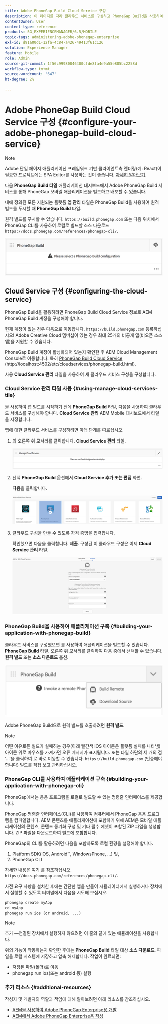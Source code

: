 ```yaml
---
title: Adobe PhoneGap Build Cloud Service 구성
description: 이 페이지를 따라 클라우드 서비스를 구성하고 PhoneGap Build을 사용하여 애플리케이션을 빌드합니다.
contentOwner: User
content-type: reference
products: SG_EXPERIENCEMANAGER/6.5/MOBILE
topic-tags: administering-adobe-phonegap-enterprise
exl-id: d91a00d1-12fa-4c84-a426-49413f61c126
solution: Experience Manager
feature: Mobile
role: Admin
source-git-commit: 1f56c99980846400cfde8fa4e9a55e885bc2258d
workflow-type: tm+mt
source-wordcount: '647'
ht-degree: 2%

---
```


# Adobe PhoneGap Build Cloud Service 구성 {#configure-your-adobe-phonegap-build-cloud-service}

>[!NOTE]
>
>Adobe 단일 페이지 애플리케이션 프레임워크 기반 클라이언트측 렌더링(예: React)이 필요한 프로젝트에는 SPA Editor를 사용하는 것이 좋습니다. [자세히 알아보기](/help/sites-developing/spa-overview.md).

다음 **PhoneGap Build 타일** 애플리케이션 대시보드에서 Adobe PhoneGap Build 서비스를 통해 PhoneGap 모바일 애플리케이션을 빌드하고 배포할 수 있습니다.

내에 정의된 모든 지원되는 플랫폼 **앱 관리** 타일은 PhoneGap Build을 사용하여 원격 빌드를 푸시할 때 **PhoneGap Build** 타일.

원격 빌드를 푸시할 수 있습니다. `https://build.phonegap.com` 또는 다음 위치에서 PhoneGap CLI를 사용하여 로컬로 빌드할 소스 다운로드 `https://docs.phonegap.com/references/phonegap-cli/`.

![PhoneGap Build 타일](assets/chlimage_1-60.png)

## Cloud Service 구성 {#configuring-the-cloud-service}

PhoneGap Build을 활용하려면 PhoneGap Build Cloud Service 정보로 AEM PhoneGap Build 계정을 구성해야 합니다.

현재 계정이 없는 경우 다음으로 이동합니다. `https://build.phonegap.com` 등록하십시오! Adobe Creative Cloud 멤버십이 있는 경우 최대 25개의 비공개 앱(비오픈 소스 앱)을 지원할 수 있습니다.

PhoneGap Build 계정이 활성화되어 있는지 확인한 후 AEM Cloud Management Console로 이동합니다. 특히 [PhoneGap Build Cloud Service](http://localhost:4502/etc/cloudservices/phonegap-build.html) (http://localhost:4502/etc/cloudservices/phonegap-build.html).

사용 **Cloud Service 관리** 타일을 사용하여 새 클라우드 서비스 구성을 구성합니다.

### Cloud Service 관리 타일 사용 {#using-manage-cloud-services-tile}

을 사용하여 앱 빌드를 시작하기 전에 **PhoneGap Build** 타일, 다음을 사용하여 클라우드 서비스를 구성해야 합니다. **Cloud Service 관리** AEM Mobile 대시보드에서 타일을 지정합니다.

앱에 대한 클라우드 서비스를 구성하려면 아래 단계를 따르십시오.

1. 의 오른쪽 위 모서리를 클릭합니다. **Cloud Service 관리** 타일.

   ![chlimage_1-61](assets/chlimage_1-61.png)

1. 선택 **PhoneGap Build** 옵션에서 **Cloud Service 추가 또는 편집** 화면.

   **다음**&#x200B;을 클릭합니다.

   ![chlimage_1-62](assets/chlimage_1-62.png)

1. 클라우드 구성을 만들 수 있도록 자격 증명을 입력합니다.

   확인했으면 다음을 클릭합니다. **제출**. 구성된 이 클라우드 구성은 이제 **Cloud Service 관리** 타일.

   ![chlimage_1-63](assets/chlimage_1-63.png)

### PhoneGap Build을 사용하여 애플리케이션 구축 {#building-your-application-with-phonegap-build}

클라우드 서비스를 구성했으면 를 사용하여 애플리케이션을 빌드할 수 있습니다. **PhoneGap Build** 타일. 오른쪽 위 모서리를 클릭하여 다음 중에서 선택할 수 있습니다. **원격 빌드** 또는 **소스 다운로드** 옵션.

![chlimage_1-64](assets/chlimage_1-64.png)

Adobe PhoneGap Build으로 원격 빌드를 호출하려면 **원격 빌드**.

>[!NOTE]
>
>어떤 이유로든 빌드가 실패하는 경우(아래 빨간색 iOS 아이콘은 플랫폼 실패를 나타냄) 아이콘 위로 마우스를 가져가면 오류 메시지가 표시됩니다. 또는 타일 하단의 세 개의 점 &#39;...&#39;을 클릭하여 로 바로 이동할 수 있습니다. `https://build.phonegap.com` (인증해야 합니다) 빌드를 직접 보고 관리하십시오.

### PhoneGap CLI를 사용하여 애플리케이션 구축 {#building-your-application-with-phonegap-cli}

PhoneGap에서는 응용 프로그램을 로컬로 빌드할 수 있는 명령줄 인터페이스를 제공합니다.

PhoneGap 명령줄 인터페이스(CLI)를 사용하여 컴퓨터에서 PhoneGap 응용 프로그램을 컴파일합니다. AEM 콘텐츠를 애플리케이션에 포함하기 위해 AEM은 모바일 애플리케이션의 콘텐츠, 콘텐츠 동기화 구성 및 기타 필수 에셋이 포함된 ZIP 파일을 생성합니다. ZIP 파일을 다운로드하여 빌드에 포함합니다.

PhoneGap의 CLI를 활용하려면 다음을 포함하도록 로컬 환경을 설정해야 합니다.

1. Platform SDK(iOS, Android™, WindowsPhone, ...) 및,
1. PhoneGap CLI

자세한 내용은 여기 를 참조하십시오. `https://docs.phonegap.com/references/phonegap-cli/`.

사전 요구 사항을 설치한 후에는 간단한 앱을 만들어 시뮬레이터에서 실행하거나 장치에서 실행할 수 있도록 터미널에서 다음을 시도해 보십시오.

```xml
phonegap create myApp
cd myApp
phonegap run ios (or android, ...)
```

>[!NOTE]
>
>추가 —연결된 장치에서 실행하지 않으려면 이 줄의 끝에 있는 에뮬레이션을 사용합니다.

위의 기능이 작동하는지 확인한 후에는 **PhoneGap Build** 타일 대상 **소스 다운로드**. 파일을 로컬 시스템에 저장하고 압축 해제합니다. 작업이 완료되면:

* 저장된 파일(폴더)로 이동
* phonegap run ios(또는 android 등) 실행

### 추가 리소스 {#additional-resources}

작성자 및 개발자의 역할과 책임에 대해 알아보려면 아래 리소스를 참조하십시오.

* [AEM을 사용하여 Adobe PhoneGap Enterprise용 개발](/help/mobile/developing-in-phonegap.md)
* [AEM에서 Adobe PhoneGap Enterprise용 작성](/help/mobile/phonegap.md)
